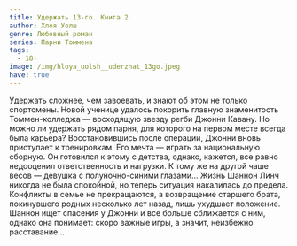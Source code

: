 ```yaml
---
title: Удержать 13-го. Книга 2
author: Хлоя Уолш
genre: Любовный роман
series: Парни Томмена
tags:
  - 18+
image: /img/hloya_uolsh__uderzhat_13go.jpeg
have: true
---
```

Удержать сложнее, чем завоевать, и знают об этом не только спортсмены. Новой ученице удалось покорить главную знаменитость Томмен-колледжа — восходящую звезду регби Джонни Кавану. Но можно ли удержать рядом парня, для которого на первом месте всегда была карьера? Восстановившись после операции, Джонни вновь приступает к тренировкам. Его мечта — играть за национальную сборную. Он готовился к этому с детства, однако, кажется, все равно недооценил ответственность и нагрузки. К тому же на другой чаше весов — девушка с полуночно-синими глазами… Жизнь Шаннон Линч никогда не была спокойной, но теперь ситуация накалилась до предела. Конфликты в семье не прекращаются, а возвращение старшего брата, покинувшего родных несколько лет назад, лишь ухудшает положение. Шаннон ищет спасения у Джонни и все больше сближается с ним, однако она понимает: скоро важные игры, а значит, неизбежно расставание…